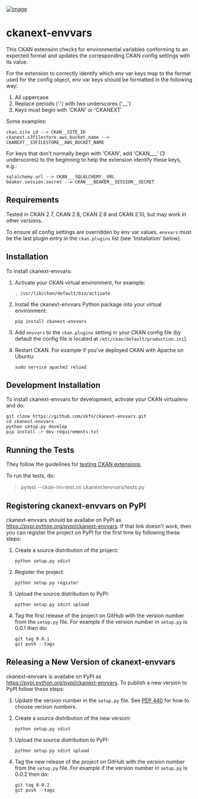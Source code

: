 [![image](https://github.com/okfn/ckanext-envvars/actions/workflows/test.yml/badge.svg)](https://github.com/okfn/ckanext-envvars/actions)

ckanext-envvars
===============

This CKAN extension checks for environmental variables conforming to an
expected format and updates the corresponding CKAN config settings with
its value.

For the extension to correctly identify which env var keys map to the
format used for the config object, env var keys should be formatted in
the following way:

1)  All uppercase
2)  Replace periods (\'.\') with two underscores (\'\_\_\')
3)  Keys must begin with \'CKAN\' or \'CKANEXT\'

Some examples:

    ckan.site_id --> CKAN__SITE_ID
    ckanext.s3filestore.aws_bucket_name --> CKANEXT__S3FILESTORE__AWS_BUCKET_NAME

For keys that don\'t normally begin with \'CKAN\', add \'CKAN\_\_\_\' (3
underscores) to the beginning to help the extension identify these keys,
e.g.:

    sqlalchemy.url --> CKAN___SQLALCHEMY__URL
    beaker.session.secret --> CKAN___BEAKER__SESSION__SECRET

Requirements
------------

Tested in CKAN 2.7, CKAN 2.8, CKAN 2.9 and CKAN 2.10, but may work in other
versions.

To ensure all config settings are overridden by env var values,
`envvars` must be the last plugin entry in the `ckan.plugins` list (see
\'Installation\' below).

Installation
------------

To install ckanext-envvars:

1.  Activate your CKAN virtual environment, for example:

        . /usr/lib/ckan/default/bin/activate

2.  Install the ckanext-envvars Python package into your virtual
    environment:

        pip install ckanext-envvars

3.  Add `envvars` to the `ckan.plugins` setting in your CKAN config file
    (by default the config file is located at
    `/etc/ckan/default/production.ini`).

4.  Restart CKAN. For example if you\'ve deployed CKAN with Apache on
    Ubuntu:

        sudo service apache2 reload

Development Installation
------------------------

To install ckanext-envvars for development, activate your CKAN
virtualenv and do:

    git clone https://github.com/okfn/ckanext-envvars.git
    cd ckanext-envvars
    python setup.py develop
    pip install -r dev-requirements.txt

Running the Tests
-----------------

They follow the guidelines for [testing CKAN extensions](https://docs.ckan.org/en/2.8/extensions/testing-extensions.html#testing-extensions).

To run the tests, do:

> pytest --ckan-ini=test.ini ckanext/envvars/tests.py

Registering ckanext-envvars on PyPI
-----------------------------------

ckanext-envvars should be availabe on PyPI as
<https://pypi.python.org/pypi/ckanext-envvars>. If that link doesn\'t
work, then you can register the project on PyPI for the first time by
following these steps:

1.  Create a source distribution of the project:

        python setup.py sdist

2.  Register the project:

        python setup.py register

3.  Upload the source distribution to PyPI:

        python setup.py sdist upload

4.  Tag the first release of the project on GitHub with the version
    number from the `setup.py` file. For example if the version number
    in `setup.py` is 0.0.1 then do:

        git tag 0.0.1
        git push --tags

Releasing a New Version of ckanext-envvars
------------------------------------------

ckanext-envvars is availabe on PyPI as
<https://pypi.python.org/pypi/ckanext-envvars>. To publish a new version
to PyPI follow these steps:

1.  Update the version number in the `setup.py` file. See [PEP
    440](http://legacy.python.org/dev/peps/pep-0440/#public-version-identifiers)
    for how to choose version numbers.

2.  Create a source distribution of the new version:

        python setup.py sdist

3.  Upload the source distribution to PyPI:

        python setup.py sdist upload

4.  Tag the new release of the project on GitHub with the version number
    from the `setup.py` file. For example if the version number in
    `setup.py` is 0.0.2 then do:

        git tag 0.0.2
        git push --tags
